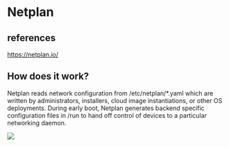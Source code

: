 # Netplan

## references

<https://netplan.io/>

## How does it work?

Netplan reads network configuration from /etc/netplan/*.yaml which are written by administrators, installers, cloud image instantiations, or other OS deployments. During early boot, Netplan generates backend specific configuration files in /run to hand off control of devices to a particular networking daemon.

![](https://assets.ubuntu.com/v1/a1a80854-netplan_design_overview.svg)
